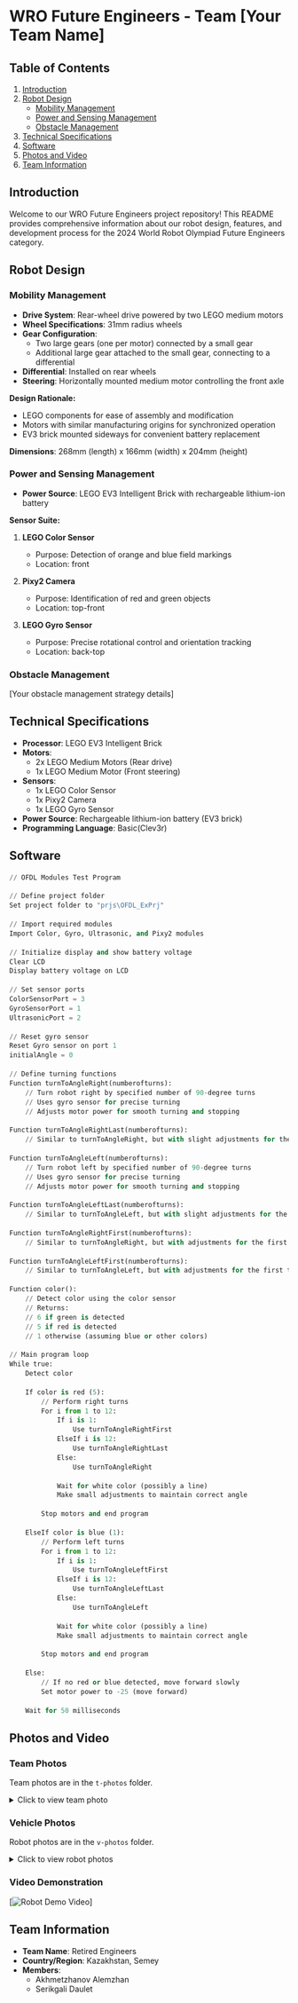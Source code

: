 # WRO Future Engineers - Team [Your Team Name]

## Table of Contents
1. [Introduction](#introduction)
2. [Robot Design](#robot-design)
   - [Mobility Management](#mobility-management)
   - [Power and Sensing Management](#power-and-sensing-management)
   - [Obstacle Management](#obstacle-management)
3. [Technical Specifications](#technical-specifications)
4. [Software](#software)
5. [Photos and Video](#photos-and-video)
6. [Team Information](#team-information)

## Introduction

Welcome to our WRO Future Engineers project repository! This README provides comprehensive information about our robot design, features, and development process for the 2024 World Robot Olympiad Future Engineers category.

## Robot Design

### Mobility Management

- **Drive System**: Rear-wheel drive powered by two LEGO medium motors
- **Wheel Specifications**: 31mm radius wheels
- **Gear Configuration**: 
  - Two large gears (one per motor) connected by a small gear
  - Additional large gear attached to the small gear, connecting to a differential
- **Differential**: Installed on rear wheels
- **Steering**: Horizontally mounted medium motor controlling the front axle

**Design Rationale:**
- LEGO components for ease of assembly and modification
- Motors with similar manufacturing origins for synchronized operation
- EV3 brick mounted sideways for convenient battery replacement

**Dimensions**: 268mm (length) x 166mm (width) x 204mm (height)

### Power and Sensing Management

- **Power Source**: LEGO EV3 Intelligent Brick with rechargeable lithium-ion battery

**Sensor Suite:**

1. **LEGO Color Sensor**
   - Purpose: Detection of orange and blue field markings
   - Location: front

2. **Pixy2 Camera**
   - Purpose: Identification of red and green objects
   - Location: top-front

3. **LEGO Gyro Sensor**
   - Purpose: Precise rotational control and orientation tracking
   - Location: back-top

### Obstacle Management

[Your obstacle management strategy details]

## Technical Specifications

- **Processor**: LEGO EV3 Intelligent Brick
- **Motors**: 
  - 2x LEGO Medium Motors (Rear drive)
  - 1x LEGO Medium Motor (Front steering)
- **Sensors**:
  - 1x LEGO Color Sensor
  - 1x Pixy2 Camera
  - 1x LEGO Gyro Sensor
- **Power Source**: Rechargeable lithium-ion battery (EV3 brick)
- **Programming Language**: Basic(Clev3r)

## Software

```python
// OFDL Modules Test Program

// Define project folder
Set project folder to "prjs\OFDL_ExPrj"

// Import required modules
Import Color, Gyro, Ultrasonic, and Pixy2 modules

// Initialize display and show battery voltage
Clear LCD
Display battery voltage on LCD

// Set sensor ports
ColorSensorPort = 3
GyroSensorPort = 1
UltrasonicPort = 2

// Reset gyro sensor
Reset Gyro sensor on port 1
initialAngle = 0

// Define turning functions
Function turnToAngleRight(numberofturns):
    // Turn robot right by specified number of 90-degree turns
    // Uses gyro sensor for precise turning
    // Adjusts motor power for smooth turning and stopping

Function turnToAngleRightLast(numberofturns):
    // Similar to turnToAngleRight, but with slight adjustments for the last turn

Function turnToAngleLeft(numberofturns):
    // Turn robot left by specified number of 90-degree turns
    // Uses gyro sensor for precise turning
    // Adjusts motor power for smooth turning and stopping

Function turnToAngleLeftLast(numberofturns):
    // Similar to turnToAngleLeft, but with slight adjustments for the last turn

Function turnToAngleRightFirst(numberofturns):
    // Similar to turnToAngleRight, but with adjustments for the first turn

Function turnToAngleLeftFirst(numberofturns):
    // Similar to turnToAngleLeft, but with adjustments for the first turn

Function color():
    // Detect color using the color sensor
    // Returns:
    // 6 if green is detected
    // 5 if red is detected
    // 1 otherwise (assuming blue or other colors)

// Main program loop
While true:
    Detect color
    
    If color is red (5):
        // Perform right turns
        For i from 1 to 12:
            If i is 1:
                Use turnToAngleRightFirst
            ElseIf i is 12:
                Use turnToAngleRightLast
            Else:
                Use turnToAngleRight
            
            Wait for white color (possibly a line)
            Make small adjustments to maintain correct angle
        
        Stop motors and end program
    
    ElseIf color is blue (1):
        // Perform left turns
        For i from 1 to 12:
            If i is 1:
                Use turnToAngleLeftFirst
            ElseIf i is 12:
                Use turnToAngleLeftLast
            Else:
                Use turnToAngleLeft
            
            Wait for white color (possibly a line)
            Make small adjustments to maintain correct angle
        
        Stop motors and end program
    
    Else:
        // If no red or blue detected, move forward slowly
        Set motor power to -25 (move forward)
    
    Wait for 50 milliseconds
```

## Photos and Video

### Team Photos
Team photos are in the `t-photos` folder.

<details>
<summary>Click to view team photo</summary>

![Team Photo](t-photos/team_photo.jpg)
*Caption: [Your Team Name] at [Event/Location]*

</details>

### Vehicle Photos
Robot photos are in the `v-photos` folder.

<details>
<summary>Click to view robot photos</summary>

![Robot Front View](v-photos/robot_front.jpeg)
*Front view of our robot*

![Robot Side View](v-photos/robot_right.jpeg)
*Side view showcasing the drive system*

![Robot Top View](v-photos/robot_top.jpeg)
*Top view highlighting sensor placement*

</details>

### Video Demonstration

[![Robot Demo Video](https://youtu.be/v8r7JQF2mQA?si=ztm9AK12ajWzkM_R)]

## Team Information

- **Team Name**: Retired Engineers
- **Country/Region**: Kazakhstan, Semey
- **Members**:
  - Akhmetzhanov Alemzhan
  - Serikgali Daulet
